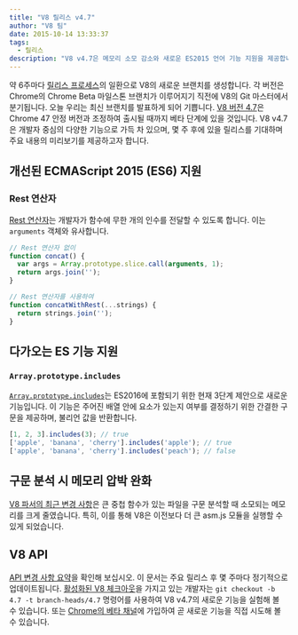 ```yaml
---
title: "V8 릴리스 v4.7"
author: "V8 팀"
date: 2015-10-14 13:33:37
tags:
  - 릴리스
description: "V8 v4.7은 메모리 소모 감소와 새로운 ES2015 언어 기능 지원을 제공합니다."
---
```

약 6주마다 [릴리스 프로세스](https://v8.dev/docs/release-process)의 일환으로 V8의 새로운 브랜치를 생성합니다. 각 버전은 Chrome의 Chrome Beta 마일스톤 브랜치가 이루어지기 직전에 V8의 Git 마스터에서 분기됩니다. 오늘 우리는 최신 브랜치를 발표하게 되어 기쁩니다. [V8 버전 4.7](https://chromium.googlesource.com/v8/v8.git/+log/branch-heads/4.7)은 Chrome 47 안정 버전과 조정하여 출시될 때까지 베타 단계에 있을 것입니다. V8 v4.7은 개발자 중심의 다양한 기능으로 가득 차 있으며, 몇 주 후에 있을 릴리스를 기대하며 주요 내용의 미리보기를 제공하고자 합니다.

<!--truncate-->
## 개선된 ECMAScript 2015 (ES6) 지원

### Rest 연산자

[Rest 연산자](https://developer.mozilla.org/en/docs/Web/JavaScript/Reference/Functions/rest_parameters)는 개발자가 함수에 무한 개의 인수를 전달할 수 있도록 합니다. 이는 `arguments` 객체와 유사합니다.

```js
// Rest 연산자 없이
function concat() {
  var args = Array.prototype.slice.call(arguments, 1);
  return args.join('');
}

// Rest 연산자를 사용하여
function concatWithRest(...strings) {
  return strings.join('');
}
```

## 다가오는 ES 기능 지원

### `Array.prototype.includes`

[`Array.prototype.includes`](https://developer.mozilla.org/en-US/docs/Web/JavaScript/Reference/Global_Objects/Array/includes)는 ES2016에 포함되기 위한 현재 3단계 제안으로 새로운 기능입니다. 이 기능은 주어진 배열 안에 요소가 있는지 여부를 결정하기 위한 간결한 구문을 제공하며, 불리언 값을 반환합니다.

```js
[1, 2, 3].includes(3); // true
['apple', 'banana', 'cherry'].includes('apple'); // true
['apple', 'banana', 'cherry'].includes('peach'); // false
```

## 구문 분석 시 메모리 압박 완화

[V8 파서의 최근 변경 사항](https://code.google.com/p/v8/issues/detail?id=4392)은 큰 중첩 함수가 있는 파일을 구문 분석할 때 소모되는 메모리를 크게 줄였습니다. 특히, 이를 통해 V8은 이전보다 더 큰 asm.js 모듈을 실행할 수 있게 되었습니다.

## V8 API

[API 변경 사항 요약](https://docs.google.com/document/d/1g8JFi8T_oAE_7uAri7Njtig7fKaPDfotU6huOa1alds/edit)을 확인해 보십시오. 이 문서는 주요 릴리스 후 몇 주마다 정기적으로 업데이트됩니다. [활성화된 V8 체크아웃](https://v8.dev/docs/source-code#using-git)을 가지고 있는 개발자는 `git checkout -b 4.7 -t branch-heads/4.7` 명령어를 사용하여 V8 v4.7의 새로운 기능을 실험해 볼 수 있습니다. 또는 [Chrome의 베타 채널](https://www.google.com/chrome/browser/beta.html)에 가입하여 곧 새로운 기능을 직접 시도해 볼 수 있습니다.
